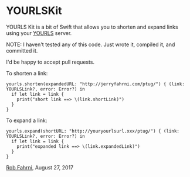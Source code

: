 # YOURLSKit

YOURLS Kit is a bit of Swift that allows you to shorten and expand links using your [YOURLS](https://yourls.org) server.

NOTE: I haven't tested any of this code. Just wrote it, compiled it, and committed it. 

I'd be happy to accept pull requests.

To shorten a link:
```        
yourls.shorten(expandedURL: "http://jerryfahrni.com/ptug/") { (link: YOURLSLink?, error: Error?) in
  if let link = link {
    print("short link ==> \(link.shortLink)")
  }
}
```

To expand a link:
```
yourls.expand(shortURL: "http://youryourlsurl.xxx/ptug/") { (link: YOURLSLink?, error: Error?) in
  if let link = link {
    print("expanded link ==> \(link.expandedLink)")
  }
}
```

[Rob Fahrni](https://fahrni.me), August 27, 2017
